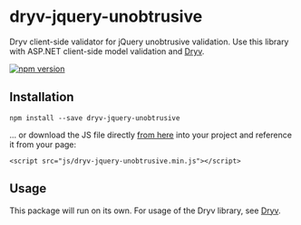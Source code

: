 ﻿# dryv-jquery-unobtrusive

Dryv client-side validator for jQuery unobtrusive validation. Use this library with ASP.NET client-side model validation and [Dryv](https://github.com/mhusseini/Dryv).

[![npm version](https://badge.fury.io/js/dryv-jquery-unobtrusive.svg)](https://badge.fury.io/js/dryv-jquery-unobtrusive)

## Installation
```
npm install --save dryv-jquery-unobtrusive 
```
... or download the JS file directly [from here](https://raw.githubusercontent.com/mhusseini/dryv-jquery-unobtrusive/master/dist/dryv-jquery-unobtrusive.min.js) into your project and reference it from your page:
```
<script src="js/dryv-jquery-unobtrusive.min.js"></script>
```

## Usage
This package will run on its own. For usage of the Dryv library, see [Dryv](https://github.com/mhusseini/Dryv).
